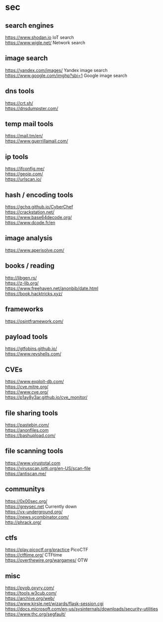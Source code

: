 # sec

## search engines
https://www.shodan.io IoT search \
https://www.wigle.net/ Network search 

## image search 
https://yandex.com/images/ Yandex image search \
https://www.google.com/imghp?sbi=1 Google image search

## dns tools
https://crt.sh/ \
https://dnsdumpster.com/

## temp mail tools
https://mail.tm/en/ \
https://www.guerrillamail.com/ 

## ip tools
https://ifconfig.me/ \
https://geoip.com/ \
https://urlscan.io/

## hash / encoding tools
https://gchq.github.io/CyberChef \
https://crackstation.net/ \
https://www.base64decode.org/ \
https://www.dcode.fr/en

## image analysis
https://www.aperisolve.com/

## books / reading
http://libgen.rs/ \
https://z-lib.org/ \
https://www.freehaven.net/anonbib/date.html \
https://book.hacktricks.xyz/

## frameworks
https://osintframework.com/

## payload tools 
https://gtfobins.github.io/ \
https://www.revshells.com/

## CVEs
https://www.exploit-db.com/ \
https://cve.mitre.org/ \
https://www.cve.org/ \
https://p1ay8y3ar.github.io/cve_monitor/

## file sharing tools
https://pastebin.com/ \
https://anonfiles.com \
https://bashupload.com/

## file scanning tools
https://www.virustotal.com \
https://virusscan.jotti.org/en-US/scan-file \
https://antiscan.me/

## communitys
https://0x00sec.org/ \
https://greysec.net Currently down\
https://vx-underground.org/ \
https://news.ycombinator.com/ \
http://phrack.org/

## ctfs
https://play.picoctf.org/practice PicoCTF \
https://ctftime.org/ CTFtime \
https://overthewire.org/wargames/ OTW 


## misc
https://pyob.oxyry.com/ \
https://tools.w3cub.com/ \
https://archive.org/web/ \
https://www.kirsle.net/wizards/flask-session.cgi \
https://docs.microsoft.com/en-us/sysinternals/downloads/security-utilities \
https://www.thc.org/segfault/
